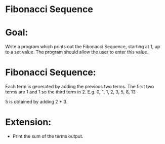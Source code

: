 Fibonacci Sequence
==================

Goal:
=====

Write a program which prints out the Fibonacci Sequence, starting at 1, up to a set value. The program should allow the user to enter this value.

Fibonacci Sequence:
===================

Each term is generated by adding the previous two terms. The first two terms are 1 and 1 so the third term in 2. 
E.g.
0, 1, 1, 2, 3, 5, 8, 13

5 is obtained by adding 2 + 3.

Extension:
==========
- Print the sum of the terms output.